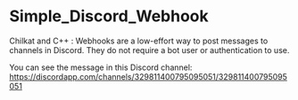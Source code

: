 # Simple_Discord_Webhook
Chilkat and C++ : Webhooks are a low-effort way to post messages to channels in Discord. They do not require a bot user or authentication to use.

You can see the message in this Discord channel: https://discordapp.com/channels/329811400795095051/329811400795095051
